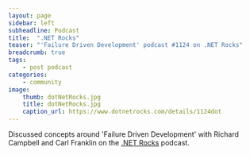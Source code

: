 ```yaml
---
layout: page
sidebar: left
subheadline: Podcast
title:  ".NET Rocks"
teaser: "'Failure Driven Development' podcast #1124 on .NET Rocks"
breadcrumb: true
tags:
    - post podcast
categories:
    - community
image:
    thumb: dotNetRocks.jpg
    title: dotNetRocks.jpg
    caption_url: https://www.dotnetrocks.com/details/1124dot
---
```

Discussed concepts around 'Failure Driven Development' with Richard Campbell and Carl Franklin on the <a href='https://www.dotnetrocks.com/details/1124' target='new'>.NET Rocks</a> podcast.

